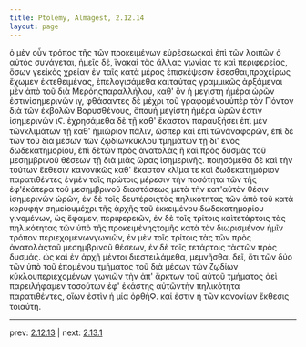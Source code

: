 ```yaml
---
title: Ptolemy, Almagest, 2.12.14
layout: page
---
```


ὁ μὲν οὖν τρόπος τῆς τῶν προκειμένων εὑρέσεωςκαὶ ἐπὶ τῶν λοιπῶν ὁ αὐτὸς συνάγεται, ἡμεῖς δέ, ἵνακαὶ τὰς ἄλλας γωνίας τε καὶ περιφερείας, ὅσων γεεἰκὸς χρείαν ἐν ταῖς κατὰ μέρος ἐπισκέψεσιν ἔσεσθαι,προχείρως ἔχωμεν ἐκτεθειμένας, ἐπελογισάμεθα καὶταύτας γραμμικῶς ἀρξάμενοι μὲν ἀπὸ τοῦ διὰ Μερόηςπαραλλήλου, καθ' ὃν ἡ μεγίστη ἡμέρα ὡρῶν ἐστινἰσημερινῶν ιγ, φθάσαντες δὲ μέχρι τοῦ γραφομένουὑπὲρ τὸν Πόντον διὰ τῶν ἐκβολῶν Βορυσθένους, ὅπουἡ μεγίστη ἡμέρα ὡρῶν ἐστιν ἰσημερινῶν ιϚ. ἐχρησάμεθα δὲ τῇ καθ' ἕκαστον παραυξήσει ἐπὶ μὲν τῶνκλιμάτων τῇ καθ' ἡμιώριον πάλιν, ὥσπερ καὶ ἐπὶ τῶνἀναφορῶν, ἐπὶ δὲ τῶν τοῦ διὰ μέσων τῶν ζῳδίωνκύκλου τμημάτων τῇ δι' ἑνὸς δωδεκατημορίου, ἐπὶ δὲτῶν πρὸς ἀνατολὰς ἢ καὶ πρὸς δυσμὰς τοῦ μεσημβρινοῦ θέσεων τῇ διὰ μιᾶς ὥρας ἰσημερινῆς. ποιησόμεθα δὲ καὶ τὴν τούτων ἔκθεσιν κανονικῶς καθ' ἕκαστον κλῖμα τε καὶ δωδεκατημόριον παρατιθέντες ἐνμὲν τοῖς πρώτοις μέρεσιν τὴν ποσότητα τῶν τῆς ἐφ'ἑκάτερα τοῦ μεσημβρινοῦ διαστάσεως μετὰ τὴν κατ'αὐτὸν θέσιν ἰσημερινῶν ὡρῶν, ἐν δὲ τοῖς δευτέροιςτὰς πηλικότητας τῶν ἀπὸ τοῦ κατὰ κορυφὴν σημείουμέχρι τῆς ἀρχῆς τοῦ ἐκκειμένου δωδεκατημορίου γινομένων, ὡς ἔφαμεν, περιφερειῶν, ἐν δὲ τοῖς τρίτοις καὶτετάρτοις τὰς πηλικότητας τῶν ὑπὸ τῆς προκειμένηςτομῆς κατὰ τὸν διωρισμένον ἡμῖν τρόπον περιεχομένωνγωνιῶν, ἐν μὲν τοῖς τρίτοις τὰς τῶν πρὸς ἀνατολὰςτοῦ μεσημβρινοῦ θέσεων, ἐν δὲ τοῖς τετάρτοις τὰςτῶν πρὸς δυσμάς. ὡς καὶ ἐν ἀρχῇ μέντοι διεστειλάμεθα, μεμνῆσθαι δεῖ, ὅτι τῶν δύο τῶν ὑπὸ τοῦ ἑπομένου τμήματος τοῦ διὰ μέσων τῶν ζῳδίων κύκλουπεριεχομένων γωνιῶν τὴν ἀπ' ἄρκτων τοῦ αὐτοῦ τμήματος ἀεὶ παρειλήφαμεν τοσούτων ἐφ' ἑκάστης αὐτῶντὴν πηλικότητα παρατιθέντες, οἵων ἐστὶν ἡ μία ὀρθὴϘ. καί ἐστιν ἡ τῶν κανονίων ἔκθεσις τοιαύτη.

---

prev: [2.12.13](../2.12.13/) | next: [2.13.1](../2.13.1/)

